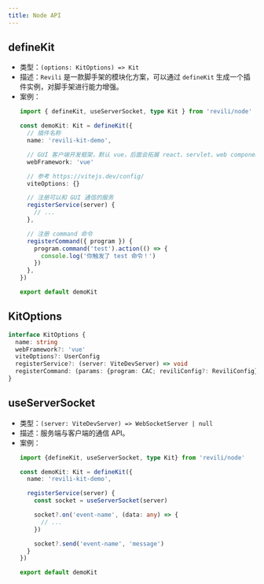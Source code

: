 ```yaml
---
title: Node API
---
```


## defineKit

- 类型：`(options: KitOptions) => Kit`
- 描述：`Revili` 是一款脚手架的模块化方案，可以通过 `defineKit` 生成一个插件实例，对脚手架进行能力增强。
- 案例：
  ```ts
  import { defineKit, useServerSocket, type Kit } from 'revili/node'

  const demoKit: Kit = defineKit({
    // 插件名称
    name: 'revili-kit-demo',

    // GUI 客户端开发框架，默认 vue，后面会拓展 react、servlet、web component 等
    webFramework: 'vue'

    // 参考 https://vitejs.dev/config/
    viteOptions: {}

    // 注册可以和 GUI 通信的服务
    registerService(server) {
      // ...
    },

    // 注册 command 命令
    registerCommand({ program }) {
      program.command('test').action(() => {
        console.log('你触发了 test 命令！')
      })
    },
  })

  export default demoKit
  ```

## KitOptions

```ts
interface KitOptions {
  name: string
  webFramework?: 'vue'
  viteOptions?: UserConfig
  registerService?: (server: ViteDevServer) => void
  registerCommand: (params: {program: CAC; reviliConfig?: ReviliConfig}) => void
}
```

## useServerSocket

- 类型：`(server: ViteDevServer) => WebSocketServer | null`
- 描述：服务端与客户端的通信 API。
- 案例：
  ```ts
  import {defineKit, useServerSocket, type Kit} from 'revili/node'

  const demoKit: Kit = defineKit({
    name: 'revili-kit-demo',

    registerService(server) {
      const socket = useServerSocket(server)

      socket?.on('event-name', (data: any) => {
        // ...
      })

      socket?.send('event-name', 'message')
    }
  })

  export default demoKit
  ```
